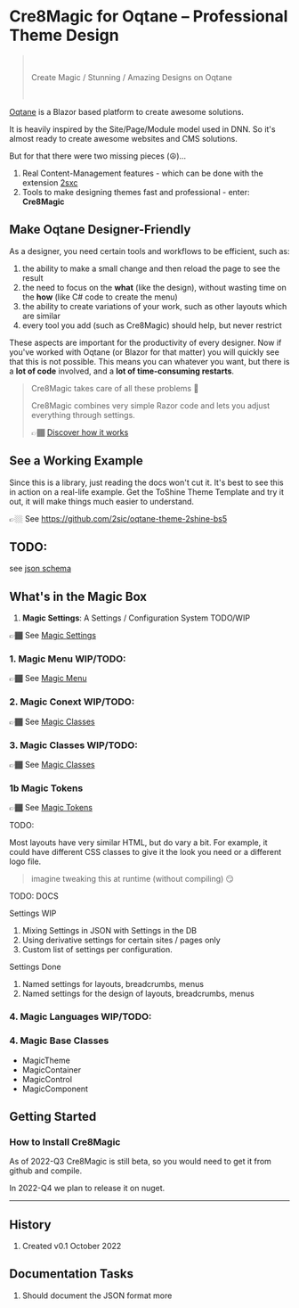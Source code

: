 # Cre8Magic for Oqtane – Professional Theme Design

> &nbsp;
> 
> Create Magic / Stunning / Amazing Designs on Oqtane
> 
> &nbsp;

[Oqtane](https://www.oqtane.org/) is a Blazor based platform to create awesome solutions. 

It is heavily inspired by the Site/Page/Module model used in DNN.
So it's almost ready to create awesome websites and CMS solutions. 

But for that there were two missing pieces (☮️)...

1. Real Content-Management features - which can be done with the extension [2sxc](https://2sxc.org)
1. Tools to make designing themes fast and professional - enter: **Cre8Magic** 

## Make Oqtane Designer-Friendly

As a designer, you need certain tools and workflows to be efficient, such as:

1. the ability to make a small change and then reload the page to see the result
1. the need to focus on the **what** (like the design), without wasting time on the **how** (like C# code to create the menu)
1. the ability to create variations of your work, such as other layouts which are similar
1. every tool you add (such as Cre8Magic) should help, but never restrict

These aspects are important for the productivity of every designer. 
Now if you've worked with Oqtane (or Blazor for that matter) you will quickly see that this is not possible. 
This means you can whatever you want, but there is a **lot of code** involved, and a **lot of time-consuming restarts**.

> 
> Cre8Magic takes care of all these problems 🚀
> 
> Cre8Magic combines very simple Razor code and lets you adjust everything through settings. 
>
> 👉🏾 [Discover how it works](./how-it-works.md)
> 

## See a Working Example

Since this is a library, just reading the docs won't cut it. 
It's best to see this in action on a real-life example. 
Get the ToShine Theme Template and try it out, it will make things much easier to understand. 

👉🏼 See https://github.com/2sic/oqtane-theme-2shine-bs5


## TODO:

see [json schema](./schemas/2022-10/theme-configurations.schema.json)


## What's in the Magic Box

1. **Magic Settings**: A Settings / Configuration System TODO/WIP

👉🏾 See [Magic Settings](./magic-settings.md)

### 1. Magic Menu WIP/TODO:

👉🏾 See [Magic Menu](./magic-menu.md)


### 2. Magic Conext WIP/TODO:

👉🏾 See [Magic Classes](./magic-classes.md)


### 3. Magic Classes WIP/TODO:

👉🏾 See [Magic Classes](./magic-classes.md)



### 1b Magic Tokens

👉🏾 See [Magic Tokens](./magic-tokens.md)

TODO:


Most layouts have very similar HTML, but do vary a bit. 
For example, it could have different CSS classes to give it the look you need or a different logo file. 

> imagine tweaking this at runtime (without compiling) 😏

TODO: DOCS



Settings WIP

1. Mixing Settings in JSON with Settings in the DB
1. Using derivative settings for certain sites / pages only
1. Custom list of settings per configuration. 


Settings Done

1. Named settings for layouts, breadcrumbs, menus
1. Named settings for the design of layouts, breadcrumbs, menus

### 4. Magic Languages WIP/TODO:



### 4. Magic Base Classes

* MagicTheme
* MagicContainer
* MagicControl
* MagicComponent

## Getting Started 

### How to Install Cre8Magic

As of 2022-Q3 Cre8Magic is still beta, so you would need to get it from github and compile. 

In 2022-Q4 we plan to release it on nuget.

---

## History

1. Created v0.1 October 2022

## Documentation Tasks

1. Should document the JSON format more